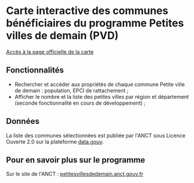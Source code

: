 # Carte interactive des communes bénéficiaires du programme Petites villes de demain (PVD)

[Accès à la page officielle de la carte](https://petitesvillesdedemain.anct.gouv.fr)

## Fonctionnalités 
- Rechercher et accéder aux propriétés de chaque commune Petite ville de demain : population, EPCI de rattachement ; 
- Afficher le nombre et la liste des petites villes par région et département (seconde fonctionnalité en cours de développement) ;  

## Données
La liste des communes sélectionnées est publiée par l'ANCT sous Licence Ouverte 2.0 sur la plateforme [data.gouv](https://www.data.gouv.fr/fr/datasets/programme-petites-villes-de-demain/).

## Pour en savoir plus sur le programme 
Sur le site de l'ANCT : [petitesvillesdedemain.anct.gouv.fr](https://petitesvillesdedemain.anct.gouv.fr)
